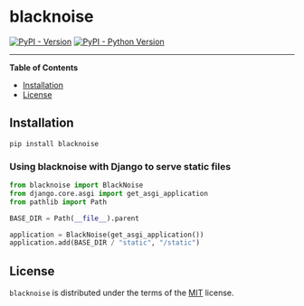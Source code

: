 # blacknoise

[![PyPI - Version](https://img.shields.io/pypi/v/blacknoise.svg)](https://pypi.org/project/blacknoise)
[![PyPI - Python Version](https://img.shields.io/pypi/pyversions/blacknoise.svg)](https://pypi.org/project/blacknoise)

-----

**Table of Contents**

- [Installation](#installation)
- [License](#license)

## Installation

```console
pip install blacknoise
```

### Using blacknoise with Django to serve static files

```python
from blacknoise import BlackNoise
from django.core.asgi import get_asgi_application
from pathlib import Path

BASE_DIR = Path(__file__).parent

application = BlackNoise(get_asgi_application())
application.add(BASE_DIR / "static", "/static")
```

## License

`blacknoise` is distributed under the terms of the [MIT](https://spdx.org/licenses/MIT.html) license.
